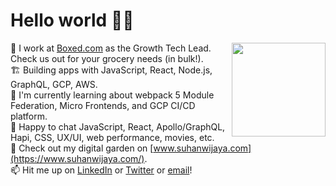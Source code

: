 # Hello world 🖖🏻 

<img src='https://media.giphy.com/media/R6xi8dXsRhIjK/giphy.gif' width='150' align='right'>

👷  I work at [Boxed.com](https://www.boxed.com) as the Growth Tech Lead. Check us out for your grocery needs (in bulk!).  
🏗  Building apps with JavaScript, React, Node.js, GraphQL, GCP, AWS.   
🌱  I'm currently learning about webpack 5 Module Federation, Micro Frontends, and GCP CI/CD platform.  
💬  Happy to chat JavaScript, React, Apollo/GraphQL, Hapi, CSS, UX/UI, web performance, movies, etc.  
🧠  Check out my digital garden on [www.suhanwijaya.com](https://www.suhanwijaya.com/).  
📫  Hit me up on [LinkedIn](https://www.linkedin.com/in/suhanwijaya/) or [Twitter](https://twitter.com/suhanw) or [email](mailto:suhanw@gmail.com)!  


<!--
**suhanw/suhanw** is a ✨ _special_ ✨ repository because its `README.md` (this file) appears on your GitHub profile.

Here are some ideas to get you started:

- 🔭 I’m currently working on ...
- 🌱 I’m currently learning ...
- 👯 I’m looking to collaborate on ...
- 🤔 I’m looking for help with ...
- 💬 Ask me about ...
- 📫 How to reach me: ...
- 😄 Pronouns: ...
- ⚡ Fun fact: ...
-->
